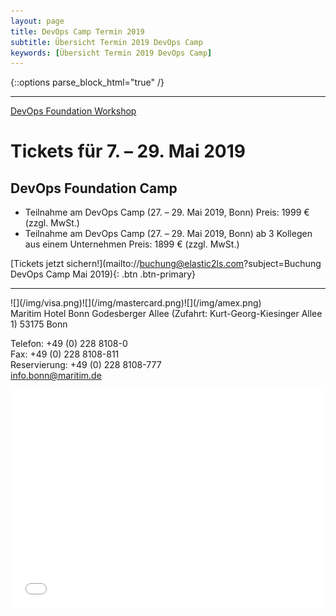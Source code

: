 ```yaml
---
layout: page
title: DevOps Camp Termin 2019
subtitle: Übersicht Termin 2019 DevOps Camp
keywords: [Übersicht Termin 2019 DevOps Camp]
---
```

{::options parse_block_html="true" /}
<div id="content">

<div class="container">

<div class="slider">

___

<div id="carousel" class="carousel">

<div class="carousel-inner">

[DevOps Foundation Workshop](/img/DevOps_logo.jpg)
# Tickets für 7\. – 29\. Mai 2019

## DevOps Foundation Camp


* Teilnahme am DevOps Camp (27\. – 29\. Mai 2019, Bonn) Preis: 1999 € (zzgl. MwSt.)
* Teilnahme am DevOps Camp (27\. – 29\. Mai 2019, Bonn) ab 3 Kollegen aus einem Unternehmen Preis: 1899 € (zzgl. MwSt.)  

[Tickets jetzt sichern!](mailto://buchung@elastic2ls.com?subject=Buchung DevOps Camp Mai 2019){: .btn .btn-primary}

</div>

___

</div>

</div>

</div>

<div class="offer_payment">![](/img/visa.png)![](/img/mastercard.png)![](/img/amex.png)
</div>


<div class="offer_location">
Maritim Hotel Bonn Godesberger Allee  
(Zufahrt: Kurt-Georg-Kiesinger  
Allee 1)  
53175 Bonn

Telefon: +49 (0) 228 8108-0  
Fax: +49 (0) 228 8108-811  
Reservierung: +49 (0) 228 8108-777  
info.bonn@maritim.de
</div>

<div class="offer_map">


<div class="col-md-24">
<iframe scrolling="no" marginheight="0" marginwidth="0" src="../info/osm_hotel_maritim.html?lat=50.70476,lon=7.13490,info=,zoom=15" width="100%" height="350" frameborder="0">
</iframe>
</div>

</div>

</div>
